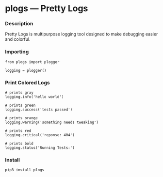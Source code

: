 # plogs — Pretty Logs 

### Description
Pretty Logs is multipurpose logging tool designed to make debugging easier and colorful. 

### Importing
```python3
from plogs import plogger

logging = plogger()
```

### Print Colored Logs
```python3 
# prints gray 
logging.info('hello world')

# prints green 
logging.success('tests passed')

# prints orange
logging.warning('something needs tweaking')

# prints red 
logging.critical('reponse: 404')

# prints bold
logging.status('Running Tests:')
```


### Install
```
pip3 install plogs
```

